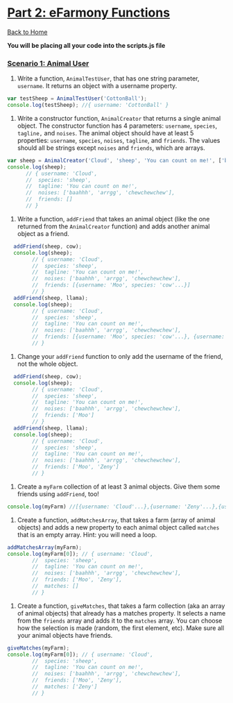 # [Part 2: eFarmony Functions](id:pt2)
[Back to Home](https://github.com/bgando/JS102)

**You will be placing all your code into the scripts.js file** 

### [Scenario 1: Animal User](id:profile)

1. Write a function, `AnimalTestUser`, that has one string parameter, `username`. It returns an object with a username property.

  ```javascript
  var testSheep = AnimalTestUser('CottonBall');
  console.log(testSheep); //{ username: 'CottonBall' }
  ```


1. Write a constructor function, `AnimalCreator` that returns a single animal object. The constructor function has 4 parameters: `username`, `species`, `tagline,` and `noises`. The animal object should have at least 5 properties: `username`, `species`, `noises`, `tagline`, and `friends`. The values should all be strings except `noises` and `friends`, which are arrays. 
  
  ```javascript
  var sheep = AnimalCreator('Cloud', 'sheep', 'You can count on me!', ['baahhh', 'arrgg', 'chewchewchew']);
  console.log(sheep);
        // { username: 'Cloud', 
        //  species: 'sheep', 
        //  tagline: 'You can count on me!', 
        //  noises: ['baahhh', 'arrgg', 'chewchewchew'], 
        //  friends: []
        // }
  ```

1. Write a function, `addFriend` that takes an animal object (like the one returned from the `AnimalCreator` function) and adds another animal object as a friend. 

  ```javascript
    addFriend(sheep, cow);
    console.log(sheep);
          // { username: 'Cloud', 
          //  species: 'sheep', 
          //  tagline: 'You can count on me!', 
          //  noises: ['baahhh', 'arrgg', 'chewchewchew'], 
          //  friends: [{username: 'Moo', species: 'cow'...}]
          // }
    addFriend(sheep, llama);
    console.log(sheep);
          // { username: 'Cloud', 
          //  species: 'sheep', 
          //  tagline: 'You can count on me!', 
          //  noises: ['baahhh', 'arrgg', 'chewchewchew'], 
          //  friends: [{username: 'Moo', species: 'cow'...}, {username: 'Zeny', species: 'llama'...}]
          // }
  ```

1. Change your `addFriend` function to only add the username of the friend, not the whole object.

  ```javascript
    addFriend(sheep, cow);
    console.log(sheep);
          // { username: 'Cloud', 
          //  species: 'sheep', 
          //  tagline: 'You can count on me!', 
          //  noises: ['baahhh', 'arrgg', 'chewchewchew'], 
          //  friends: ['Moo']
          // }
    addFriend(sheep, llama);
    console.log(sheep);
          // { username: 'Cloud', 
          //  species: 'sheep', 
          //  tagline: 'You can count on me!', 
          //  noises: ['baahhh', 'arrgg', 'chewchewchew'], 
          //  friends: ['Moo', 'Zeny']
          // }
  ```
  
1. Create a `myFarm` collection of at least 3 animal objects. Give them some friends using `addFriend`, too!

  ```javascript 
  console.log(myFarm) //[{username: 'Cloud'...},{username: 'Zeny'...},{username: 'CottonBall'...}]
  ```
  
1. Create a function, `addMatchesArray`, that takes a farm (array of animal objects) and adds a new property to each animal object called `matches` that is an empty array. Hint: you will need a loop. 

  ```javascript 
  addMatchesArray(myFarm); 
  console.log(myFarm[0]); // { username: 'Cloud', 
          //  species: 'sheep', 
          //  tagline: 'You can count on me!', 
          //  noises: ['baahhh', 'arrgg', 'chewchewchew'], 
          //  friends: ['Moo', 'Zeny'],
          //  matches: []
          // }
  ```
  
1. Create a function, `giveMatches`, that takes a farm collection (aka an array of animal objects) that already has a matches property. It selects a name from the `friends` array and adds it to the `matches` array. You can choose how the selection is made (random, the first element, etc). Make sure all your animal objects have friends.

  ```javascript 
  giveMatches(myFarm); 
  console.log(myFarm[0]); // { username: 'Cloud', 
          //  species: 'sheep', 
          //  tagline: 'You can count on me!', 
          //  noises: ['baahhh', 'arrgg', 'chewchewchew'], 
          //  friends: ['Moo', 'Zeny'],
          //  matches: ['Zeny']
          // }
  ```

